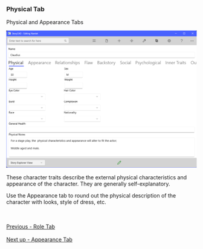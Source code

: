 ### Physical Tab ###
Physical and Appearance Tabs <br/>

![](CharPhysTab.png)

These character traits describe the external physical characteristics and appearance of the character.  They are generally self-explanatory. <br/>

Use the Appearance tab to round out the physical description of the character with looks, style of dress, etc. <br/>


 <br/><br/>
[Previous - Role Tab](Role_Tab.md) <br/><br/>
[Next up - Appearance Tab](Appearance_Tab.md)
